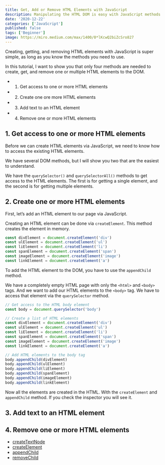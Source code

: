 ```yaml
---
title: Get, Add or Remove HTML Elements with JavaScript
description: Manipulating the HTML DOM is easy with JavaScript methods querySelector and querySelectorAll. In this post, I will show you how easy it is!
date: '2020-12-22'
categories: ['JavaScript']
published: false
tags: ['Beginner']
image: https://miro.medium.com/max/1400/0*lKcwQ2biZcSro827
---
```


Creating, getting, and removing HTML elements with JavaScript is super simple, as long as you know the methods you need to use.

In this tutorial, I want to show you that only four methods are needed to create, get, and remove one or multiple HTML elements to the DOM.

- 1. Get access to one or more HTML elements
- 2. Create one ore more HTML elements
- 3. Add text to an HTML element
- 4. Remove one or more HTML elements

## 1. Get access to one or more HTML elements

Before we can create HTML elements via JavaScript, we need to know how to access the existing HTML elements.

We have several DOM methods, but I will show you two that are the easiest to understand.

We have the `querySelector()` and `querySelectorAll()` methods to get access to the HTML elements. The first is for getting a single element, and the second is for getting multiple elements.

## 2. Create one or more HTML elements

First, let’s add an HTML element to our page via JavaScript.

Creating an HTML element can be done via `createElement`. This method creates the element in memory. 

```js
const divElement = document.createElement('div')
const ulElement = document.createElement('ul')
const liElement = document.createElement('li')
const spanElement = document.createElement('span')
const imageElement = document.createElement('image')
const linkElement = document.createElement('a')
```

To add the HTML element to the DOM, you have to use the `appendChild` method.

We have a completely empty HTML page with only the `<html>` and `<body>` tags. And we want to add our HTML elements to the `<body>` tag. We have to access that element via the `querySelector` method.

```javascript
// Get access to the HTML body element
const body = document.querySelector('body')

// Create a list of HTML elements
const divElement = document.createElement('div')
const ulElement = document.createElement('ul')
const liElement = document.createElement('li')
const spanElement = document.createElement('span')
const imageElement = document.createElement('image')
const linkElement = document.createElement('a')

// Add HTML elements to the body tag
body.appendChild(divElement)
body.appendChild(ulElement)
body.appendChild(liElement)
body.appendChild(spanElement)
body.appendChild(imageElement)
body.appendChild(linkElement)
```

Now all the elements are created in the HTML. With the `createElement` and `appendChild` method. If you check the inspector you will see it.

## 3. Add text to an HTML element


## 4. Remove one or more HTML elements


<ul>
  <li>
    <a href="https://www.w3schools.com/jsref/met_document_createtextnode.asp">
      createTextNode
    </a>
  </li>
  <li>
    <a href="https://www.w3schools.com/jsref/met_document_createelement.asp">
      createElement
    </a>
  </li>
  <li>
    <a href="https://www.w3schools.com/jsref/met_node_appendchild.asp">
      appendChild
    </a>
  </li>
  <li>
    <a href="https://www.w3schools.com/jsref/met_node_removechild.asp">
      removeChild
    </a>
  </li>
</ul>

